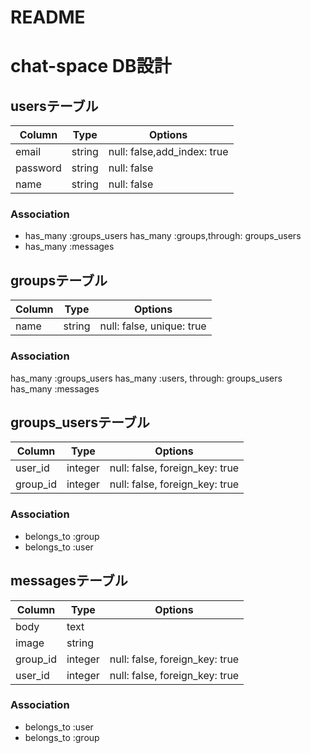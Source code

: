 # README

# chat-space DB設計
## usersテーブル
|Column|Type|Options|
|------|----|-------|
|email|string|null: false,add_index: true|
|password|string|null: false|
|name|string|null: false|
### Association
- has_many :groups_users
  has_many :groups,through: groups_users
- has_many :messages

## groupsテーブル
|Column|Type|Options|
|------|----|-------|
|name|string|null: false, unique: true|

### Association
has_many :groups_users
has_many :users, through: groups_users
has_many :messages


## groups_usersテーブル
|Column|Type|Options|
|------|----|-------|
|user_id|integer|null: false, foreign_key: true|
|group_id|integer|null: false, foreign_key: true|

### Association
- belongs_to :group
- belongs_to :user

## messagesテーブル
|Column|Type|Options|
|------|----|-------|
|body|text|
|image|string|
|group_id|integer|null: false, foreign_key: true|
|user_id|integer|null: false, foreign_key: true|

### Association
- belongs_to :user
- belongs_to :group

